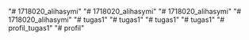 "# 1718020_alihasymi" 
"# 1718020_alihasymi" 
"# 1718020_alihasymi" 
"# 1718020_alihasymi" 
"# tugas1" 
"# tugas1" 
"# tugas1" 
"# tugas1" 
"# profil_tugas1" 
"# profil" 
